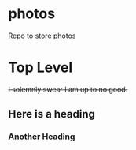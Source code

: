 # photos
Repo to store photos


# Top Level

~~I solemnly swear I am up to no good.~~

## Here is a heading

### Another Heading

